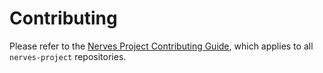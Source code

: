 # Contributing

Please refer to the [Nerves Project Contributing Guide], which applies to all
`nerves-project` repositories.

[Nerves Project Contributing Guide]: https://github.com/nerves-project/nerves/blob/main/CONTRIBUTING.md
